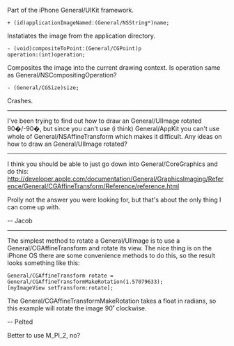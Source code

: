 

Part of the iPhone General/UIKit framework.

<code>+ (id)applicationImageNamed:(General/NSString*)name;</code>

Instatiates the image from the application directory.

<code>- (void)compositeToPoint:(General/CGPoint)p operation:(int)operation;</code>

Composites the image into the current drawing context. Is operation same as General/NSCompositingOperation?

<code>- (General/CGSize)size;</code>

Crashes.

----

I've been trying to find out how to draw an General/UIImage rotated 90�/-90�, but since you can't use (i think) General/AppKit you can't use whole of General/NSAffineTransform which makes it difficult. Any ideas on how to draw an General/UIImage rotated?

----

I think you should be able to just go down into General/CoreGraphics and do this: http://developer.apple.com/documentation/General/GraphicsImaging/Reference/General/CGAffineTransform/Reference/reference.html

Prolly not the answer you were looking for, but that's about the only thing I can come up with.

-- Jacob

----

The simplest method to rotate a General/UIImage is to use a General/CGAffineTransform and rotate its view. The nice thing is on the iPhone OS there are some convenience methods to do this, so the result looks something like this:
    
	General/CGAffineTransform rotate = General/CGAffineTransformMakeRotation(1.57079633);
	[myImageView setTransform:rotate];


The General/CGAffineTransformMakeRotation takes a float in radians, so this example will rotate the image 90&#730; clockwise.

-- Pelted

Better to use M_PI_2, no?